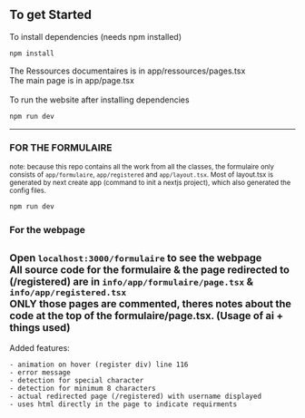 ##  To get Started

To install dependencies (needs npm installed)

```bash
npm install
```

The Ressources documentaires is in app/ressources/pages.tsx\
The main page is in  app/page.tsx\
\
To run the website after installing dependencies 

```bash
npm run dev
```
--------------------------------------------------------
### FOR THE FORMULAIRE
<small>note: because this repo contains all the work from all the classes, the formulaire only consists of `app/formulaire`, `app/registered` and `app/layout.tsx`. Most of layout.tsx is generated by next create app (command to init a nextjs project), which also generated the config files.</small>
```bash
npm run dev
```

### For the webpage
<small>Open `localhost:3000/formulaire` to see the webpage\
All source code for the formulaire & the page redirected to (/registered) are in `info/app/formulaire/page.tsx` & `info/app/registered.tsx`\
ONLY those pages are commented, theres notes about the code at the top of the formulaire/page.tsx. (Usage of ai + things used)</small>
--------------------------------------------------------
Added features:
```
- animation on hover (register div) line 116
- error message 
- detection for special character
- detection for minimum 8 characters
- actual redirected page (/registered) with username displayed
- uses html directly in the page to indicate requirments
```